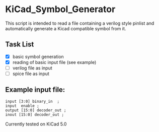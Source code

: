 # KiCad_Symbol_Generator

This script is intended to read a file containing a verilog style pinlist and automatically generate a Kicad compatible symbol from it. 

## Task List
- [x] basic symbol generation
- [x] reading of basic input file (see example)
- [ ] verilog file as input
- [ ] spice file as input

## Example input file:
```
input [3:0] binary_in  ;
input  enable ;
output [15:0] decoder_out ;
inout [15:0] decoder_out ;
```

Currently tested on KiCad 5.0
